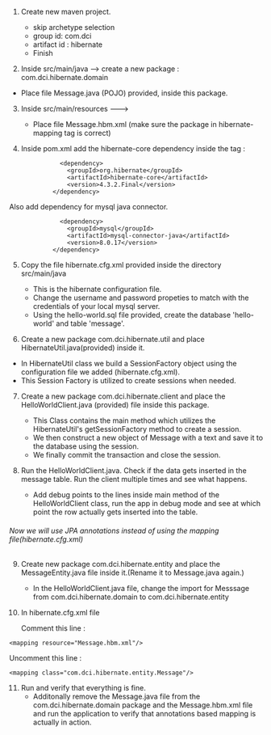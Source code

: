1. Create new maven project.
	- skip archetype selection
	- group id: com.dci
	- artifact id : hibernate  
	- Finish


2. Inside src/main/java --> create a new package : com.dci.hibernate.domain
  - Place file Message.java (POJO) provided, inside this package.


3. Inside src/main/resources --->
	- Place file Message.hbm.xml (make sure the package in hibernate-mapping tag is correct)


4. Inside pom.xml add the hibernate-core dependency inside the <dependencies> tag :
```
              <dependency>
  				<groupId>org.hibernate</groupId>
  				<artifactId>hibernate-core</artifactId>
  				<version>4.3.2.Final</version>
  			</dependency>  
```
Also add dependency for mysql java connector.
```
              <dependency>
        		<groupId>mysql</groupId>
        		<artifactId>mysql-connector-java</artifactId>
        		<version>8.0.17</version>
    		</dependency>
```             

5. Copy the file hibernate.cfg.xml provided inside the directory src/main/java
	- This is the hibernate configuration file.
	- Change the username and password propeties to match with the credentials of your local mysql server.
	- Using the hello-world.sql file provided, create the database 'hello-world' and table 'message'.


6. Create a new package com.dci.hibernate.util and place HibernateUtil.java(provided) inside it.
  - In HibernateUtil class we build a SessionFactory object using the configuration file we added (hibernate.cfg.xml).
  - This Session Factory is utilized to create sessions when needed.


7. Create a new package com.dci.hibernate.client and place the HelloWorldClient.java (provided) file inside this package.
	- This Class contains the main method which utilizes the HibernateUtil's getSessionFactory method to create a session.
	- We then construct a new object of Message with a text and save it to the database using the session.
	- We finally commit the transaction and close the session.


8. Run the HelloWorldClient.java. Check if the data gets inserted in the message table. Run the client multiple times and see what happens.
	- Add debug points to the lines inside main method of the HelloWorldClient class, run the app in debug mode and see at which point the row actually gets inserted into the table.



###### Now we will use JPA annotations instead of using the mapping file(hibernate.cfg.xml)

9. Create new package com.dci.hibernate.entity and place the MessageEntity.java file inside it.(Rename it to Message.java again.)
	- In the HelloWorldClient.java file, change the import for Messsage from com.dci.hibernate.domain to com.dci.hibernate.entity


10. In hibernate.cfg.xml file  

	Comment this line :
```
<mapping resource="Message.hbm.xml"/>
```
  Uncomment this line :
```
<mapping class="com.dci.hibernate.entity.Message"/>
```

11. Run and verify that everything is fine.
	- Additonally remove the Message.java file from the com.dci.hibernate.domain package and the Message.hbm.xml file and run the application to verify that annotations based mapping is actually in action.
